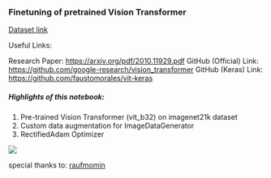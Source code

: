 ### Finetuning of pretrained Vision Transformer

[Dataset link](https://www.kaggle.com/phalanx/whale2-cropped-dataset)

Useful Links:

Research Paper: https://arxiv.org/pdf/2010.11929.pdf
GitHub (Official) Link: https://github.com/google-research/vision_transformer
GitHub (Keras) Link: https://github.com/faustomorales/vit-keras

##### Highlights of this notebook:

1. Pre-trained Vision Transformer (vit_b32) on imagenet21k dataset
2. Custom data augmentation for ImageDataGenerator
3. RectifiedAdam Optimizer

![](https://production-media.paperswithcode.com/models/Screen_Shot_2021-02-14_at_2.26.57_PM_WBwCIco.png)

special thanks to: [raufmomin](https://www.kaggle.com/raufmomin)